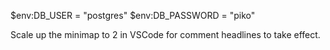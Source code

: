 $env:DB_USER = "postgres"
$env:DB_PASSWORD = "piko"

Scale up the minimap to 2 in VSCode for comment headlines to take effect.